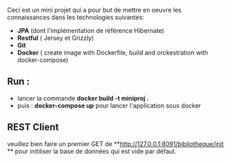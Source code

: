 Ceci est un mini projet qui a pour but de mettre en oeuvre les connaissances dans les technologies suivantes:
- **JPA** (dont l'implémentation de référence Hibernate)
- **Restful** (  Jersey et Grizzly)
- **Git**
- **Docker** ( create image with Dockerfile, build and orckestration with docker-compose)

## Run  : 
- lancer la commande **docker build -t miniproj .**
- puis : **docker-compose up** pour lancer l'application sous docker
## REST Client
 veuillez bien faire un premier GET de **http://127.0.0.1:8091/bibliotheque/init **  pour initiliser la base de données qui est vide par défaut.
